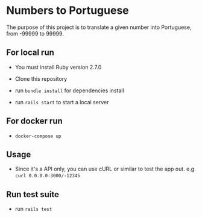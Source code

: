 # Numbers to Portuguese 

The purpose of this project is to translate a given number into Portuguese, from -99999 to 99999.

## For local run

* You must install Ruby version 2.7.0

* Clone this repository

* run `bundle install` for dependencies install

* run `rails start` to start a local server

## For docker run

* `docker-compose up`

## Usage

* Since it's a API only, you can use cURL or similar to test the app out. e.g. `curl 0.0.0.0:3000/-12345`

## Run test suite

* run `rails test`